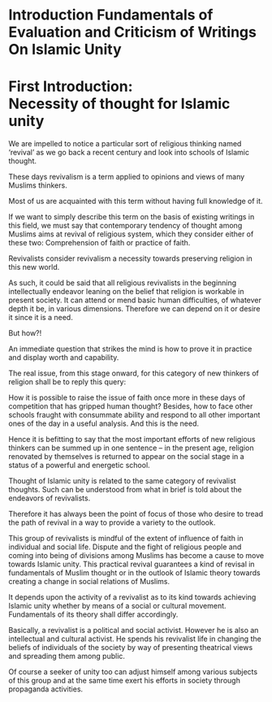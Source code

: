Introduction Fundamentals of Evaluation and Criticism of Writings On Islamic Unity
==================================================================================

First Introduction:  
 Necessity of thought for Islamic unity
=======================================

We are impelled to notice a particular sort of religious thinking named
‘revival’ as we go back a recent century and look into schools of
Islamic thought.

These days revivalism is a term applied to opinions and views of many
Muslims thinkers.

Most of us are acquainted with this term without having full knowledge
of it.

If we want to simply describe this term on the basis of existing
writings in this field, we must say that contemporary tendency of
thought among Muslims aims at revival of religious system, which they
consider either of these two: Comprehension of faith or practice of
faith.

Revivalists consider revivalism a necessity towards preserving religion
in this new world.

As such, it could be said that all religious revivalists in the
beginning intellectually endeavor leaning on the belief that religion is
workable in present society. It can attend or mend basic human
difficulties, of whatever depth it be, in various dimensions. Therefore
we can depend on it or desire it since it is a need.

But how?!

An immediate question that strikes the mind is how to prove it in
practice and display worth and capability.

The real issue, from this stage onward, for this category of new
thinkers of religion shall be to reply this query:

How it is possible to raise the issue of faith once more in these days
of competition that has gripped human thought? Besides, how to face
other schools fraught with consummate ability and respond to all other
important ones of the day in a useful analysis. And this is the need.

Hence it is befitting to say that the most important efforts of new
religious thinkers can be summed up in one sentence – in the present
age, religion renovated by themselves is returned to appear on the
social stage in a status of a powerful and energetic school.

Thought of Islamic unity is related to the same category of revivalist
thoughts. Such can be understood from what in brief is told about the
endeavors of revivalists.

Therefore it has always been the point of focus of those who desire to
tread the path of revival in a way to provide a variety to the outlook.

This group of revivalists is mindful of the extent of influence of faith
in individual and social life. Dispute and the fight of religious people
and coming into being of divisions among Muslims has become a cause to
move towards Islamic unity. This practical revival guarantees a kind of
revisal in fundamentals of Muslim thought or in the outlook of Islamic
theory towards creating a change in social relations of Muslims.

It depends upon the activity of a revivalist as to its kind towards
achieving Islamic unity whether by means of a social or cultural
movement. Fundamentals of its theory shall differ accordingly.

Basically, a revivalist is a political and social activist. However he
is also an intellectual and cultural activist. He spends his revivalist
life in changing the beliefs of individuals of the society by way of
presenting theatrical views and spreading them among public.

Of course a seeker of unity too can adjust himself among various
subjects of this group and at the same time exert his efforts in society
through propaganda activities.
